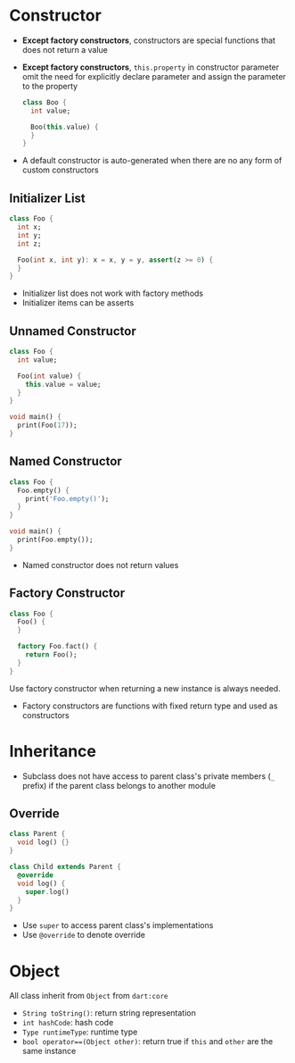 # Constructor

- **Except factory constructors**, constructors are special functions that does
  not return a value
- **Except factory constructors**, `this.property` in constructor parameter omit
  the need for explicitly declare parameter and assign the parameter to the
  property

  ```dart
  class Boo {
    int value;

    Boo(this.value) {
    }
  }
  ```

- A default constructor is auto-generated when there are no any form of custom
  constructors

## Initializer List

```dart
class Foo {
  int x;
  int y;
  int z;

  Foo(int x, int y): x = x, y = y, assert(z >= 0) {
  }
}
```

- Initializer list does not work with factory methods
- Initializer items can be asserts

## Unnamed Constructor

```dart
class Foo {
  int value;

  Foo(int value) {
    this.value = value;
  }
}

void main() {
  print(Foo(17));
}
```

## Named Constructor

```dart
class Foo {
  Foo.empty() {
    print('Foo.empty()');
  }
}

void main() {
  print(Foo.empty());
}
```

- Named constructor does not return values

## Factory Constructor

```dart
class Foo {
  Foo() {
  }

  factory Foo.fact() {
    return Foo();
  }
}
```

Use factory constructor when returning a new instance is always needed.

- Factory constructors are functions with fixed return type and used as
  constructors

# Inheritance

- Subclass does not have access to parent class's private members (`_` prefix)
  if the parent class belongs to another module

## Override

```dart
class Parent {
  void log() {}
}

class Child extends Parent {
  @override
  void log() {
    super.log()
  }
}
```

- Use `super` to access parent class's implementations
- Use `@override` to denote override

# Object

All class inherit from `Object` from `dart:core`

- `String toString()`: return string representation
- `int hashCode`: hash code
- `Type runtimeType`: runtime type
- `bool operator==(Object other)`: return true if `this` and `other` are the
  same instance
